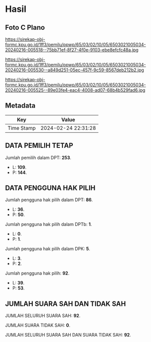 # Hasil

## Foto C Plano

https://sirekap-obj-formc.kpu.go.id/1ff3/pemilu/ppwp/65/03/02/10/05/6503021005034-20240216-005518--75bb71ef-8f27-4f0e-9103-ebe8efcfc48a.jpg

https://sirekap-obj-formc.kpu.go.id/1ff3/pemilu/ppwp/65/03/02/10/05/6503021005034-20240216-005530--a849d251-05ec-457f-9c59-8567deb212b2.jpg

https://sirekap-obj-formc.kpu.go.id/1ff3/pemilu/ppwp/65/03/02/10/05/6503021005034-20240216-005525--89e03fe4-eac4-4008-ad07-68b4b529fad6.jpg


## Metadata

| Key        | Value               |
| ---------- | ------------------- |
| Time Stamp | 2024-02-24 22:31:28 |


## DATA PEMILIH TETAP

Jumlah pemilih dalam DPT: **253**.
 * L: **109**.
 * P: **144**.

## DATA PENGGUNA HAK PILIH

Jumlah pengguna hak pilih dalam DPT: **86**.
 * L: **36**.
 * P: **50**.

Jumlah pengguna hak pilih dalam DPTb: **1**.
 * L: **0**.
 * P: **1**.

Jumlah pengguna hak pilih dalam DPK: **5**.
 * L: **3**.
 * P: **2**.

Jumlah pengguna hak pilih: **92**.
 * L: **39**.
 * P: **53**.

## JUMLAH SUARA SAH DAN TIDAK SAH

JUMLAH SELURUH SUARA SAH: **92**.

JUMLAH SUARA TIDAK SAH: **0**.

JUMLAH SELURUH SUARA SAH DAN SUARA TIDAK SAH: **92**.


